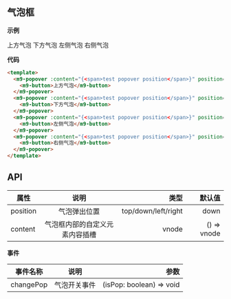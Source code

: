 ## 气泡框

**示例**

<m9-popover position="top">
  <m9-button type="pure">上方气泡</m9-button>
  <template #content><span>test popover position</span></template>
</m9-popover>
<m9-popover position="down">
  <m9-button type="pure">下方气泡</m9-button>
  <template #content><span>test popover position</span></template>
</m9-popover>
<m9-popover position="left">
  <m9-button type="pure">左侧气泡</m9-button>
  <template #content><span>test popover position</span></template>
</m9-popover>
<m9-popover position="right">
  <m9-button type="pure">右侧气泡</m9-button>
  <template #content><span>test popover position</span></template>
</m9-popover>

**代码**

```html
<template>
  <m9-popover :content="{<span>test popover position</span>}" position="top">
    <m9-button>上方气泡</m9-button>
  </m9-popover>
  <m9-popover :content="{<span>test popover position</span>}" position="down">
    <m9-button>下方气泡</m9-button>
  </m9-popover>
  <m9-popover :content="{<span>test popover position</span>}" position="left">
    <m9-button>左侧气泡</m9-button>
  </m9-popover>
  <m9-popover :content="{<span>test popover position</span>}" position="right">
    <m9-button>右侧气泡</m9-button>
  </m9-popover>
</template>
```

## API

| 属性           | 说明           | 类型  | 默认值  |
| ------------- |:-------------:| -----:| -----: |
| position       | 气泡弹出位置        | top/down/left/right |  down |
| content| 气泡框内部的自定义元素内容插槽        | vnode |  () => vnode |

**事件**

| 事件名称           | 说明           | 参数  |
| -------------     |:-------------:| -----:|
| changePop             | 气泡开关事件    | (isPop: boolean) => void |

<script setup>
  import { ref } from 'vue'
  import M9Popover from './Popover'
  import M9Button from '../Button/Button'
</script>
<style lang="scss">
  /* @import './Popover.scss'; */
</style>
